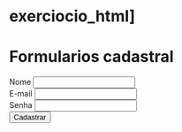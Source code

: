 # exerciocio_html]
<!DOCTYPE html>
<html lang="pt-br">
    <head>
    <meta charset="UTF-8">
        <meta charset="x-ua-compatible" content="ie=edge">
        <mate name="vieeport" content="width=device-windth, initial-scale">
        <title>tabelas</title>
        </head>
        <body>
            <h1> Formularios cadastral</h1>
            <form>
                <label for="text" > Nome </label>
                <input id="text" type="text" />
                <br>
                <label for="email" > E-mail</label>
                <input id="email" type="email"/>
                <br>
                <label for="password" > Senha</label>
                <input id="passaword" type="password" />
                <br>
                <button type="submit"> Cadastrar </button>
            </form>
        </body>
    </html>
